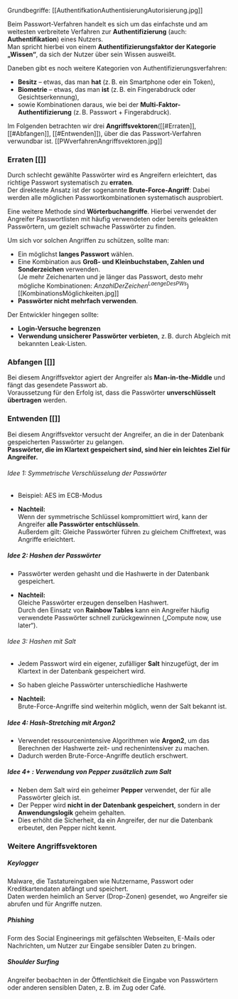 Grundbegriffe: [[AuthentifkationAuthentisierungAutorisierung.jpg]]

Beim Passwort-Verfahren handelt es sich um das einfachste und am weitesten verbreitete Verfahren zur **Authentifizierung** (auch: **Authentifikation**) eines Nutzers.    
Man spricht hierbei von einem **Authentifizierungsfaktor der Kategorie „Wissen“**, da sich der Nutzer über sein Wissen ausweißt.

Daneben gibt es noch weitere Kategorien von Authentifizierungsverfahren:

- **Besitz** – etwas, das man **hat** (z. B. ein Smartphone oder ein Token),
- **Biometrie** – etwas, das man **ist** (z. B. ein Fingerabdruck oder Gesichtserkennung),
- sowie Kombinationen daraus, wie bei der **Multi-Faktor-Authentifizierung** (z. B. Passwort + Fingerabdruck).
    
Im Folgenden betrachten wir drei **Angriffsvektoren**([[#Erraten]], [[#Abfangen]], [[#Entwenden]]), über die das Passwort-Verfahren verwundbar ist.
[[PWverfahrenAngriffsvektoren.jpg]]
### Erraten [[]]
Durch schlecht gewählte Passwörter wird es Angreifern erleichtert, das richtige Passwort systematisch zu **erraten**.  
Der direkteste Ansatz ist der sogenannte **Brute-Force-Angriff**: Dabei werden alle möglichen Passwortkombinationen systematisch ausprobiert.

Eine weitere Methode sind **Wörterbuchangriffe**. Hierbei verwendet der Angreifer Passwortlisten mit häufig verwendeten oder bereits geleakten Passwörtern, um gezielt schwache Passwörter zu finden.

Um sich vor solchen Angriffen zu schützen, sollte man:
- Ein möglichst **langes Passwort** wählen.
- Eine Kombination aus **Groß- und Kleinbuchstaben, Zahlen und Sonderzeichen** verwenden.  
  (Je mehr Zeichenarten und je länger das Passwort, desto mehr mögliche Kombinationen: $Anzahl Der Zeichen^{LaengeDesPWs}$) [[KombinationsMöglichkeiten.jpg]]
- **Passwörter nicht mehrfach verwenden**. 

Der Entwickler hingegen sollte:
- **Login-Versuche begrenzen**
- **Verwendung unsicherer Passwörter verbieten**, z. B. durch Abgleich mit bekannten Leak-Listen.

### Abfangen [[]]
Bei diesem Angriffsvektor agiert der Angreifer als **Man-in-the-Middle** und fängt das gesendete Passwort ab.  
Voraussetzung für den Erfolg ist, dass die Passwörter **unverschlüsselt übertragen** werden.

### Entwenden [[]]
Bei diesem Angriffsvektor versucht der Angreifer, an die in der Datenbank gespeicherten Passwörter zu gelangen.  
**Passwörter, die im Klartext gespeichert sind, sind hier ein leichtes Ziel für Angreifer.**
###### Idee 1: Symmetrische Verschlüsselung der Passwörter
- Beispiel: AES im ECB-Modus

- **Nachteil:**  
    Wenn der symmetrische Schlüssel kompromittiert wird, kann der Angreifer **alle Passwörter entschlüsseln**.  
    Außerdem gilt: Gleiche Passwörter führen zu gleichem Chiffretext, was Angriffe erleichtert.

##### Idee 2: Hashen der Passwörter
- Passwörter werden gehasht und die Hashwerte in der Datenbank gespeichert.
    
- **Nachteil:**  
    Gleiche Passwörter erzeugen denselben Hashwert.  
    Durch den Einsatz von **Rainbow Tables** kann ein Angreifer häufig verwendete Passwörter schnell zurückgewinnen („Compute now, use later“).

###### Idee 3: Hashen mit Salt
- Jedem Passwort wird ein eigener, zufälliger **Salt** hinzugefügt, der im Klartext in der Datenbank gespeichert wird.
- So haben gleiche Passwörter unterschiedliche Hashwerte

- **Nachteil:**  
    Brute-Force-Angriffe sind weiterhin möglich, wenn der Salt bekannt ist.

##### Idee 4: Hash-Stretching mit Argon2
- Verwendet ressourcenintensive Algorithmen wie **Argon2**, um das Berechnen der Hashwerte zeit- und rechenintensiver zu machen.
- Dadurch werden Brute-Force-Angriffe deutlich erschwert.

##### Idee 4+ : Verwendung von Pepper zusätzlich zum Salt
- Neben dem Salt wird ein geheimer **Pepper** verwendet, der für alle Passwörter gleich ist.
- Der Pepper wird **nicht in der Datenbank gespeichert**, sondern in der **Anwendungslogik** geheim gehalten.
- Dies erhöht die Sicherheit, da ein Angreifer, der nur die Datenbank erbeutet, den Pepper nicht kennt.

### Weitere Angriffsvektoren
##### Keylogger
Malware, die Tastatureingaben wie Nutzername, Passwort oder Kreditkartendaten abfängt und speichert.  
Daten werden heimlich an Server (Drop-Zonen) gesendet, wo Angreifer sie abrufen und für Angriffe nutzen.
##### Phishing
Form des Social Engineerings mit gefälschten Webseiten, E-Mails oder Nachrichten, um Nutzer zur Eingabe sensibler Daten zu bringen.
##### Shoulder Surfing
Angreifer beobachten in der Öffentlichkeit die Eingabe von Passwörtern oder anderen sensiblen Daten, z. B. im Zug oder Café.